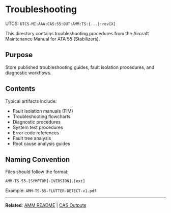 # Troubleshooting
UTCS: `UTCS-MI:AAA:CAS:55:OUT:AMM:TS:{...}:rev[X]`

This directory contains troubleshooting procedures from the Aircraft Maintenance Manual for ATA 55 (Stabilizers).

## Purpose

Store published troubleshooting guides, fault isolation procedures, and diagnostic workflows.

## Contents

Typical artifacts include:
- Fault isolation manuals (FIM)
- Troubleshooting flowcharts
- Diagnostic procedures
- System test procedures
- Error code references
- Fault tree analysis
- Root cause analysis guides

## Naming Convention

Files should follow the format:
```
AMM-TS-55-[SYMPTOM]-[VERSION].[ext]
```

Example: `AMM-TS-55-FLUTTER-DETECT-v1.pdf`

---

**Related**: [AMM README](../README.md) | [CAS Outputs](../../README.md)
